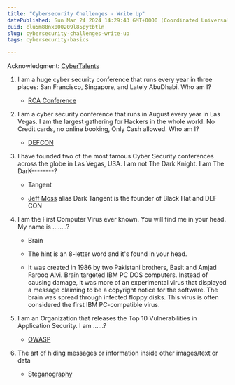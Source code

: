 ```yaml
---
title: "Cybersecurity Challenges - Write Up"
datePublished: Sun Mar 24 2024 14:29:43 GMT+0000 (Coordinated Universal Time)
cuid: clu5m88nx000209l85pytbtln
slug: cybersecurity-challenges-write-up
tags: cybersecurity-basics

---
```


Acknowledgment: [CyberTalents](https://cybertalents.com/)

1. I am a huge cyber security conference that runs every year in three places: San Francisco, Singapore, and Lately AbuDhabi. Who am I?
    
    * [RCA Conference](https://www.rsaconference.com/)
        
2. I am a cyber security conference that runs in August every year in Las Vegas. I am the largest gathering for Hackers in the whole world. No Credit cards, no online booking, Only Cash allowed. Who am I?
    
    * [DEFCON](https://defcon.org/)
        
3. I have founded two of the most famous Cyber Security conferences across the globe in Las Vegas, USA. I am not The Dark Knight. I am The DarK--------?
    
    * Tangent
        
    * [Jeff Moss](https://defcon.social/@thedarktangent) alias Dark Tangent is the founder of Black Hat and DEF CON
        
4. I am the First Computer Virus ever known. You will find me in your head. My name is ……..?
    
    * Brain
        
    * The hint is an 8-letter word and it's found in your head.
        
    * It was created in 1986 by two Pakistani brothers, Basit and Amjad Farooq Alvi. Brain targeted IBM PC DOS computers. Instead of causing damage, it was more of an experimental virus that displayed a message claiming to be a copyright notice for the software. The brain was spread through infected floppy disks. This virus is often considered the first IBM PC-compatible virus.
        
5. I am an Organization that releases the Top 10 Vulnerabilities in Application Security. I am ……?
    
    * [OWASP](https://www.veracode.com/security/owasp-top-10#:~:text=The%20OWASP%20Top%2010%20is,confidential%20data%20safe%20from%20attackers.)
        
6. The art of hiding messages or information inside other images/text or data
    
    * [Steganography](https://www.freecodecamp.org/news/what-is-steganography-hide-data-inside-data/)